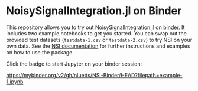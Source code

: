 # NoisySignalIntegration.jl on Binder

This repository allows you to try out
[NoisySignalIntegration.jl](https://github.com/nluetts/NoisySignalIntegration.jl)
on [binder](https://mybinder.org). It includes two example notebooks to get you started.
You can swap out the provided test datasets (`testdata-1.csv` or `testdata-2.csv`) to try NSI on your own data.
See the [NSI documentation](https://nluetts.github.io/NoisySignalIntegration.jl/dev/) for further instructions
and examples on how to use the package.

Click the badge to start Jupyter on your binder session:

https://mybinder.org/v2/gh/nluetts/NSI-Binder/HEAD?filepath=example-1.ipynb

